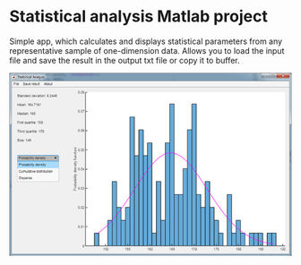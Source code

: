 # Statistical analysis Matlab project
Simple app, which calculates and displays statistical parameters from any representative sample of one-dimension data.
Allows you to load the input file and save the result in the output txt file or copy it to buffer.

![Screen](./screen.jpg)
